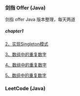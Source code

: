 ### 剑指 Offer (Java) 

剑指 offer  Java 版本整理，每天两道

##### chapter1

[2、实现Singleton模式](https://github.com/huangliangyun/LeetCode/blob/master/src/com/hly/offer/chapter1/Singleton.java)

[3、数组中的重复数字](https://github.com/huangliangyun/LeetCode/blob/master/src/com/hly/offer/chapter1/Duplicate.java)

[4、数组中的重复数字](https://github.com/huangliangyun/LeetCode/blob/master/src/com/hly/offer/chapter1/Find.java)

[5、数组中的重复数字](https://github.com/huangliangyun/LeetCode/blob/master/src/com/hly/offer/chapter1/ReplaceBlank.java)


### LeetCode  (Java)


